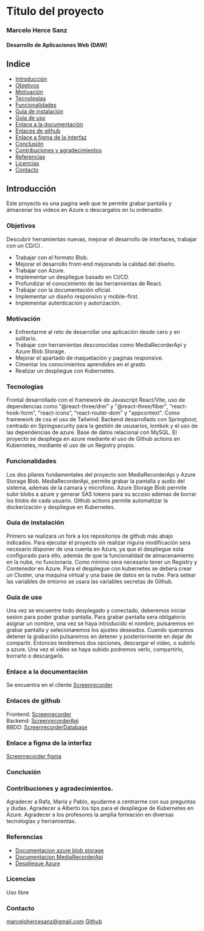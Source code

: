 
# Titulo del proyecto
### Marcelo Herce Sanz
#### Desarrollo de Aplicaciones Web (DAW)

## Indice
- [Introducción](#introducción)
- [Objetivos](#objetivos)
- [Motivación](#motivación)
- [Tecnologías](#tecnologías)
- [Funcionalidades](#funcionalidades)
- [Guía de instalación](#guía-de-instalación)
- [Guía de uso](#guía-de-uso)
- [Enlace a la documentación](#enlace-a-la-documentación)
- [Enlaces de github](#enlaces-de-github)
- [Enlace a figma de la interfaz](#enlace-a-figma-de-la-interfaz)
- [Conclusión](#conclusión)
- [Contribuciones y agradecimientos](#contribuciones-y-agradecimientos)
- [Referencias](#referencias)
- [Licencias](#licencias)
- [Contacto](#contacto)

## Introducción
Este proyecto es una pagina web que te permite grabar pantalla y almacenar los videos en Azure o descargalos en tu ordenador.

### Objetivos
Descubrir herramientas nuevas, mejorar el desarrollo de interfaces, trabajar con un CD/CI   .
- Trabajar con el formato Blob.
- Mejorar el desarrollo front-end mejorando la calidad del diseño.
- Trabajar con Azure.
- Implementar un despliegue basado en CI/CD.
- Profundizar el conocimiento de las herramientas de React.
- Trabajar con la documentación oficial.
- Implementar un diseño responsivo y mobile-first.
- Implementar autenticación y autorización.

### Motivación 
- Enfrentarme al reto de desarrollar una aplicación desde cero y en solitario.
- Trabajar con herramientas desconocidas como MediaRecorderApi y Azure Blob Storage.
- Mejorar el apartado de maquetación y paginas responsive.
- Cimentar los conocimientos aprendidos en el grado.
- Realizar un despliegue con Kubernetes.

### Tecnologías 
Frontal desarrollado con el framework de Javascript React/Vite, uso de dependencias como "@react-three/drei" y "@react-three/fiber", "react-hook-form", "react-icons", "react-router-dom" y "appcontext". Como framework de css el uso de Tailwind.
Backend desarrollado con Springboot, centrado en Springsecurity para la gestión de ususarios, lombok y el uso de las dependencias de azure.
Base de datos relacional con MySQL.
El proyecto se despliega en azure mediante el uso de Github actions en Kubernetes, mediante el
uso de un Registry propio.

### Funcionalidades
Los dos pilares fundamentales del proyecto son MediaRecorderApi y Azure Storage Blob.
MediaRecorderApi, permite grabar la pantalla y audio del sistema, ademas de la camara y microfono.
Azure Storage Blob permite subir blobs a azure y generar SAS tokens para su acceso ademas de borrar los blobs de cada usuario.
Github actions permite automatizar la dockerización y despliegue en Kubernetes.


### Guía de instalación
Primero se realizara un fork a los repositorios de github más abajo indicados.
Para ejecutar el proyecto sin realizar niguna modificación sera necesario disponer de una cuenta en Azure, ya que el despliegue esta configurado para ello, además de que la funcionalidad de almacenamiento en la nube, no funcionaria.
Como minimo sera necesario tener un Registry y Contenedor en Azure. Para el despliegue con kubernetes se debera crear un Cluster, una maquina virtual y una base de datos en la nube.
Para setear las variables de  entorno se usara las variables secretas de Github.

### Guía de uso
Una vez se encuentre todo desplegado y conectado, deberemos iniciar sesion para poder grabar pantalla. Para grabar pantalla sera obligatorio asignar un nombre, una vez se haya introducido el nombre, pulsaremos en grabar pantalla y selecionaremos los ajustes deseados. Cuando queramos detener la grabación pulsaremos en detener y posteriormente en dejar de compartir. Entonces tendremos dos opciones, descargar el video, o subirlo a azure. Una vez el video se haya subido podremos verlo, compartirlo, borrarlo o descargarlo.

### Enlace a la documentación
Se encuentra en el cliente [Screenrecorder](https://github.com/MarceloHerce/ClienteTFG)

### Enlaces de github
Frontend: [Screenrecorder](https://github.com/MarceloHerce/ClienteTFG)  
Backend: [ScreenrecorderApi](https://github.com/MarceloHerce/APIUserTFG)  
BBDD: [ScreenrecorderDatabase](https://github.com/MarceloHerce/BBDDTFG)

### Enlace a figma de la interfaz
[Screenrecorder figma](https://github.com/MarceloHerce/ClienteTFG)

### Conclusión

### Contribuciones y agradecimientos.
Agradecer a Rafa, María y Pablo, ayudarme a centrarme con sus preguntas y dudas.
Agradecer a Alberto los tips para el despliegue de Kubernetes en Azure.
Agradecer a los profesores la amplia formación en diversas tecnologías y herramientas.

### Referencias
- [Documentacion azure blob storage](https://learn.microsoft.com/en-us/rest/api/storageservices/blob-service-rest-api)
- [Documentacion MediaRecorderApi](https://developer.mozilla.org/en-US/docs/Web/API/MediaRecorder)
- [Despliegue Azure](https://www.youtube.com/playlist?list=PLtJgrbr_ZgoRFRmUdGsrUMPS-AYvdhQMD)

### Licencias
Uso libre

### Contacto
marcelohercesanz@gmail.com
[Github](https://github.com/MarceloHerce)